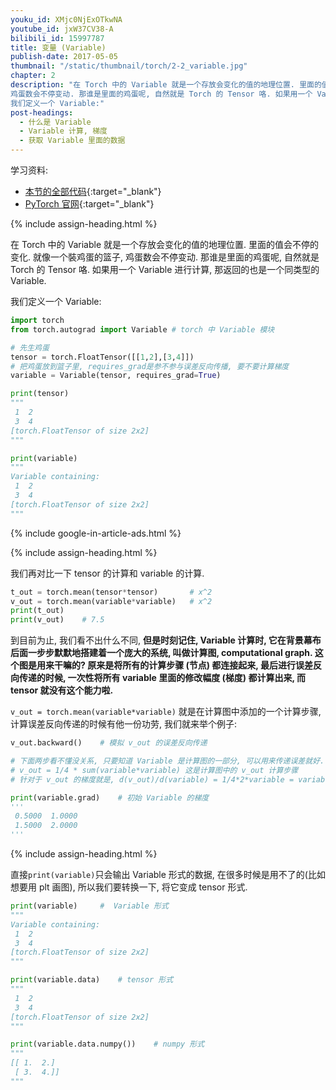 ```yaml
---
youku_id: XMjc0NjExOTkwNA
youtube_id: jxW37CV38-A
bilibili_id: 15997787
title: 变量 (Variable)
publish-date: 2017-05-05
thumbnail: "/static/thumbnail/torch/2-2_variable.jpg"
chapter: 2
description: "在 Torch 中的 Variable 就是一个存放会变化的值的地理位置. 里面的值会不停的变化. 就像一个裝鸡蛋的篮子,
鸡蛋数会不停变动. 那谁是里面的鸡蛋呢, 自然就是 Torch 的 Tensor 咯. 如果用一个 Variable 进行计算, 那返回的也是一个同类型的 Variable.
我们定义一个 Variable:"
post-headings:
  - 什么是 Variable
  - Variable 计算, 梯度
  - 获取 Variable 里面的数据
---
```



学习资料:
  * [本节的全部代码](https://github.com/MorvanZhou/PyTorch-Tutorial/blob/master/tutorial-contents/202_variable.py){:target="_blank"}
  * [PyTorch 官网](http://pytorch.org/){:target="_blank"}



{% include assign-heading.html %}

在 Torch 中的 Variable 就是一个存放会变化的值的地理位置. 里面的值会不停的变化. 就像一个裝鸡蛋的篮子,
鸡蛋数会不停变动. 那谁是里面的鸡蛋呢, 自然就是 Torch 的 Tensor 咯. 如果用一个 Variable 进行计算, 那返回的也是一个同类型的 Variable.

我们定义一个 Variable:

```python
import torch
from torch.autograd import Variable # torch 中 Variable 模块

# 先生鸡蛋
tensor = torch.FloatTensor([[1,2],[3,4]])
# 把鸡蛋放到篮子里, requires_grad是参不参与误差反向传播, 要不要计算梯度
variable = Variable(tensor, requires_grad=True)

print(tensor)
"""
 1  2
 3  4
[torch.FloatTensor of size 2x2]
"""

print(variable)
"""
Variable containing:
 1  2
 3  4
[torch.FloatTensor of size 2x2]
"""
```



{% include google-in-article-ads.html %}

{% include assign-heading.html %}

我们再对比一下 tensor 的计算和 variable 的计算.

```python
t_out = torch.mean(tensor*tensor)       # x^2
v_out = torch.mean(variable*variable)   # x^2
print(t_out)
print(v_out)    # 7.5
```

到目前为止, 我们看不出什么不同, **但是时刻记住, Variable 计算时, 它在背景幕布后面一步步默默地搭建着一个庞大的系统,
叫做计算图, computational graph. 这个图是用来干嘛的? 原来是将所有的计算步骤 (节点) 都连接起来,
最后进行误差反向传递的时候, 一次性将所有 variable 里面的修改幅度 (梯度) 都计算出来, 而 tensor 就没有这个能力啦.**

`v_out = torch.mean(variable*variable)` 就是在计算图中添加的一个计算步骤, 计算误差反向传递的时候有他一份功劳,
我们就来举个例子:

```python
v_out.backward()    # 模拟 v_out 的误差反向传递

# 下面两步看不懂没关系, 只要知道 Variable 是计算图的一部分, 可以用来传递误差就好.
# v_out = 1/4 * sum(variable*variable) 这是计算图中的 v_out 计算步骤
# 针对于 v_out 的梯度就是, d(v_out)/d(variable) = 1/4*2*variable = variable/2

print(variable.grad)    # 初始 Variable 的梯度
'''
 0.5000  1.0000
 1.5000  2.0000
'''
```



{% include assign-heading.html %}

直接`print(variable)`只会输出 Variable 形式的数据, 在很多时候是用不了的(比如想要用 plt 画图),
所以我们要转换一下, 将它变成 tensor 形式.

```python
print(variable)     #  Variable 形式
"""
Variable containing:
 1  2
 3  4
[torch.FloatTensor of size 2x2]
"""

print(variable.data)    # tensor 形式
"""
 1  2
 3  4
[torch.FloatTensor of size 2x2]
"""

print(variable.data.numpy())    # numpy 形式
"""
[[ 1.  2.]
 [ 3.  4.]]
"""
```